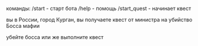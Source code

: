 команды:
/start - старт бота
/help - помощь
/start_quest - начинает квест



вы в России, город Курган, вы получаете квест от министра на убийство Босса мафии

убейте босса или же выполните квест
